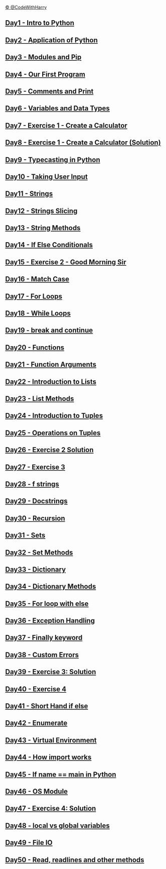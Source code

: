 [© @CodeWithHarry](https://github.com/CodeWithHarry)

## [Day1 - Intro to Python](https://github.com/subhranil002/100-Days-Of-Python/blob/master/Readme-01-10.md)

## [Day2 - Application of Python](https://github.com/subhranil002/100-Days-Of-Python/blob/master/Readme-01-10.md)

## [Day3 - Modules and Pip](https://github.com/subhranil002/100-Days-Of-Python/blob/master/Readme-01-10.md)

## [Day4 - Our First Program](https://github.com/subhranil002/100-Days-Of-Python/blob/master/Readme-01-10.md)

## [Day5 - Comments and Print](https://github.com/subhranil002/100-Days-Of-Python/blob/master/Readme-01-10.md)

## [Day6 - Variables and Data Types](https://github.com/subhranil002/100-Days-Of-Python/blob/master/Readme-01-10.md)

## [Day7 - Exercise 1 - Create a Calculator](https://github.com/subhranil002/100-Days-Of-Python/blob/master/Readme-01-10.md)

## [Day8 - Exercise 1 - Create a Calculator (Solution)](https://github.com/subhranil002/100-Days-Of-Python/blob/master/Readme-01-10.md)

## [Day9 - Typecasting in Python](https://github.com/subhranil002/100-Days-Of-Python/blob/master/Readme-01-10.md)

## [Day10 - Taking User Input](https://github.com/subhranil002/100-Days-Of-Python/blob/master/Readme-01-10.md)

## [Day11 - Strings](https://github.com/subhranil002/100-Days-Of-Python/blob/master/Readme-10-20.md)

## [Day12 - Strings Slicing](https://github.com/subhranil002/100-Days-Of-Python/blob/master/Readme-10-20.md)

## [Day13 - String Methods](https://github.com/subhranil002/100-Days-Of-Python/blob/master/Readme-10-20.md)

## [Day14 - If Else Conditionals](https://github.com/subhranil002/100-Days-Of-Python/blob/master/Readme-10-20.md)

## [Day15 - Exercise 2 - Good Morning Sir](https://github.com/subhranil002/100-Days-Of-Python/blob/master/Readme-10-20.md)

## [Day16 - Match Case](https://github.com/subhranil002/100-Days-Of-Python/blob/master/Readme-10-20.md)

## [Day17 - For Loops](https://github.com/subhranil002/100-Days-Of-Python/blob/master/Readme-10-20.md)

## [Day18 - While Loops](https://github.com/subhranil002/100-Days-Of-Python/blob/master/Readme-10-20.md)

## [Day19 - break and continue](https://github.com/subhranil002/100-Days-Of-Python/blob/master/Readme-10-20.md)

## [Day20 - Functions](https://github.com/subhranil002/100-Days-Of-Python/blob/master/Readme-10-20.md)

## [Day21 - Function Arguments](https://github.com/subhranil002/100-Days-Of-Python/blob/master/Readme-20-30.md)

## [Day22 - Introduction to Lists](https://github.com/subhranil002/100-Days-Of-Python/blob/master/Readme-20-30.md)

## [Day23 - List Methods](https://github.com/subhranil002/100-Days-Of-Python/blob/master/Readme-20-30.md)

## [Day24 - Introduction to Tuples](https://github.com/subhranil002/100-Days-Of-Python/blob/master/Readme-20-30.md)

## [Day25 - Operations on Tuples](https://github.com/subhranil002/100-Days-Of-Python/blob/master/Readme-20-30.md)

## [Day26 - Exercise 2 Solution](https://github.com/subhranil002/100-Days-Of-Python/blob/master/Readme-20-30.md)

## [Day27 - Exercise 3](https://github.com/subhranil002/100-Days-Of-Python/blob/master/Readme-20-30.md)

## [Day28 - f strings](https://github.com/subhranil002/100-Days-Of-Python/blob/master/Readme-20-30.md)

## [Day29 - Docstrings](https://github.com/subhranil002/100-Days-Of-Python/blob/master/Readme-20-30.md)

## [Day30 - Recursion](https://github.com/subhranil002/100-Days-Of-Python/blob/master/Readme-20-30.md)

## [Day31 - Sets](https://github.com/subhranil002/100-Days-Of-Python/blob/master/Readme-30-40.md)

## [Day32 - Set Methods](https://github.com/subhranil002/100-Days-Of-Python/blob/master/Readme-30-40.md)

## [Day33 - Dictionary](https://github.com/subhranil002/100-Days-Of-Python/blob/master/Readme-30-40.md)

## [Day34 - Dictionary Methods](https://github.com/subhranil002/100-Days-Of-Python/blob/master/Readme-30-40.md)

## [Day35 - For loop with else](https://github.com/subhranil002/100-Days-Of-Python/blob/master/Readme-30-40.md)

## [Day36 - Exception Handling](https://github.com/subhranil002/100-Days-Of-Python/blob/master/Readme-30-40.md)

## [Day37 - Finally keyword](https://github.com/subhranil002/100-Days-Of-Python/blob/master/Readme-30-40.md)

## [Day38 - Custom Errors](https://github.com/subhranil002/100-Days-Of-Python/blob/master/Readme-30-40.md)

## [Day39 - Exercise 3: Solution](https://github.com/subhranil002/100-Days-Of-Python/blob/master/Readme-30-40.md)

## [Day40 - Exercise 4](https://github.com/subhranil002/100-Days-Of-Python/blob/master/Readme-30-40.md)

## [Day41 - Short Hand if else](https://github.com/subhranil002/100-Days-Of-Python/blob/master/Readme-40-50.md)

## [Day42 - Enumerate](https://github.com/subhranil002/100-Days-Of-Python/blob/master/Readme-40-50.md)

## [Day43 - Virtual Environment](https://github.com/subhranil002/100-Days-Of-Python/blob/master/Readme-40-50.md)

## [Day44 - How import works](https://github.com/subhranil002/100-Days-Of-Python/blob/master/Readme-40-50.md)

## [Day45 - If name == main in Python](https://github.com/subhranil002/100-Days-Of-Python/blob/master/Readme-40-50.md)

## [Day46 - OS Module](https://github.com/subhranil002/100-Days-Of-Python/blob/master/Readme-40-50.md)

## [Day47 - Exercise 4: Solution](https://github.com/subhranil002/100-Days-Of-Python/blob/master/Readme-40-50.md)

## [Day48 - local vs global variables](https://github.com/subhranil002/100-Days-Of-Python/blob/master/Readme-40-50.md)

## [Day49 - File IO](https://github.com/subhranil002/100-Days-Of-Python/blob/master/Readme-40-50.md)

## [Day50 - Read, readlines and other methods](https://github.com/subhranil002/100-Days-Of-Python/blob/master/Readme-40-50.md)
